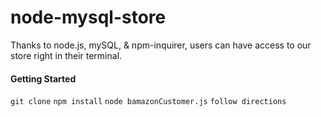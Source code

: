 # node-mysql-store
Thanks to node.js, mySQL, & npm-inquirer, users can have access to our store right in their terminal. 
#### Getting Started
`git clone` 
`npm install`
`node bamazonCustomer.js`
`follow directions`

